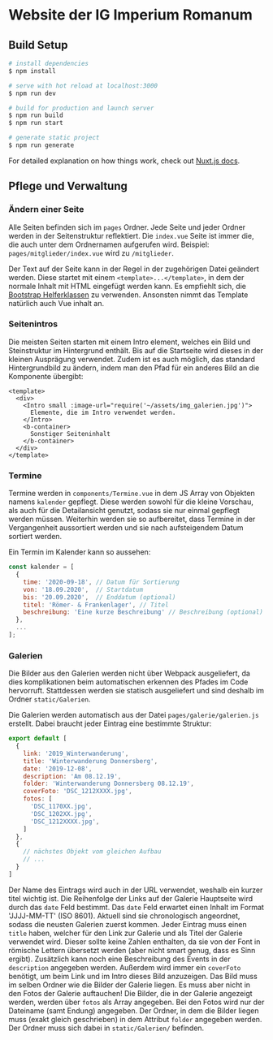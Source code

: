 # Website der IG Imperium Romanum

## Build Setup

```bash
# install dependencies
$ npm install

# serve with hot reload at localhost:3000
$ npm run dev

# build for production and launch server
$ npm run build
$ npm run start

# generate static project
$ npm run generate
```

For detailed explanation on how things work, check out [Nuxt.js docs](https://nuxtjs.org).

## Pflege und Verwaltung

### Ändern einer Seite

Alle Seiten befinden sich im `pages` Ordner. Jede Seite und jeder Ordner werden in der Seitenstruktur reflektiert. Die `index.vue` Seite ist immer die, die auch unter dem Ordnernamen aufgerufen wird.
Beispiel: `pages/mitglieder/index.vue` wird zu `/mitglieder`.

Der Text auf der Seite kann in der Regel in der zugehörigen Datei geändert werden. Diese startet mit einem `<template>...</template>`, in dem der normale Inhalt mit HTML eingefügt werden kann. Es empfiehlt sich, die [Bootstrap Helferklassen](https://getbootstrap.com/docs/4.4/utilities/position/) zu verwenden. Ansonsten nimmt das Template natürlich auch Vue inhalt an. 

### Seitenintros

Die meisten Seiten starten mit einem Intro element, welches ein Bild und Steinstruktur im Hintergrund enthält. Bis auf die Startseite wird dieses in der kleinen Ausprägung verwendet.
Zudem ist es auch möglich, das standard Hintergrundbild zu ändern, indem man den Pfad für ein anderes Bild an die Komponente übergibt:
```vue
<template>
  <div>
    <Intro small :image-url="require('~/assets/img_galerien.jpg')">
      Elemente, die im Intro verwendet werden.
    </Intro>
    <b-container>
      Sonstiger Seiteninhalt
    </b-container>
  </div>
</template>
```

### Termine

Termine werden in `components/Termine.vue` in dem JS Array von Objekten namens `kalender` gepflegt. Diese werden sowohl für die kleine Vorschau, als auch für die Detailansicht genutzt, sodass sie nur einmal gepflegt werden müssen. 
Weiterhin werden sie so aufbereitet, dass Termine in der Vergangenheit aussortiert werden und sie nach aufsteigendem Datum sortiert werden.

Ein Termin im Kalender kann so aussehen: 
```js
const kalender = [
  {
    time: '2020-09-18', // Datum für Sortierung
    von: '18.09.2020',  // Startdatum
    bis: '20.09.2020',  // Enddatum (optional)
    titel: 'Römer- & Frankenlager', // Titel
    beschreibung: 'Eine kurze Beschreibung' // Beschreibung (optional)
  },
  ...
];
```

### Galerien

Die Bilder aus den Galerien werden nicht über Webpack ausgeliefert, da dies komplikationen beim automatischen erkennen des Pfades im Code hervorruft. Stattdessen werden sie statisch ausgeliefert und sind deshalb im Ordner `static/Galerien`.

Die Galerien werden automatisch aus der Datei `pages/galerie/galerien.js` erstellt. Dabei braucht jeder Eintrag eine bestimmte Struktur:
```js
export default [
  {
    link: '2019_Winterwanderung',
    title: 'Winterwanderung Donnersberg',
    date: '2019-12-08',
    description: 'Am 08.12.19',
    folder: 'Winterwanderung Donnersberg 08.12.19',
    coverFoto: 'DSC_1212XXXX.jpg',
    fotos: [
      'DSC_1170XX.jpg',
      'DSC_1202XX.jpg',
      'DSC_1212XXXX.jpg',
    ]
  },
  {
    // nächstes Objekt vom gleichen Aufbau
    // ...
  }
]
```
Der Name des Eintrags wird auch in der URL verwendet, weshalb ein kurzer titel wichtig ist. Die Reihenfolge der Links auf der Galerie Hauptseite wird durch das `date` Feld bestimmt. Das `date` Feld erwartet einen Inhalt im Format 'JJJJ-MM-TT' (ISO 8601). Aktuell sind sie chronologisch angeordnet, sodass die neusten Galerien zuerst kommen.
Jeder Eintrag muss einen `title` haben, welcher für den Link zur Galerie und als Titel der Galerie verwendet wird. Dieser sollte keine Zahlen enthalten, da sie von der Font in römische Lettern übersetzt werden (aber nicht smart genug, dass es Sinn ergibt). Zusätzlich kann noch eine Beschreibung des Events in der `description` angegeben werden.
Außerdem wird immer ein `coverFoto` benötigt, um beim Link und im Intro dieses Bild anzuzeigen. Das Bild muss im selben Ordner wie die Bilder der Galerie liegen. Es muss aber nicht in den Fotos der Galerie auftauchen! Die Bilder, die in der Galerie angezeigt werden, werden über `fotos` als Array angegeben. Bei den Fotos wird nur der Dateiname (samt Endung) angegeben. Der Ordner, in dem die Bilder liegen muss (exakt gleich geschrieben) in dem Attribut `folder` angegeben werden. Der Ordner muss sich dabei in `static/Galerien/` befinden.

